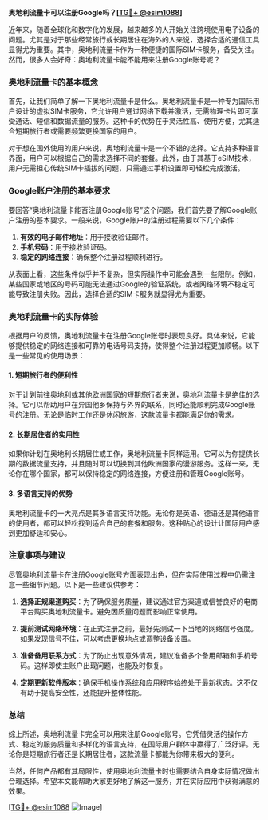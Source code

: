 **奥地利流量卡可以注册Google吗？[[TG💪+ @esim1088](https://t.me/s/esim1088)]**

近年来，随着全球化和数字化的发展，越来越多的人开始关注跨境使用电子设备的问题。尤其是对于那些经常旅行或长期居住在海外的人来说，选择合适的通信工具显得尤为重要。其中，奥地利流量卡作为一种便捷的国际SIM卡服务，备受关注。然而，很多人会好奇：奥地利流量卡能不能用来注册Google账号呢？

### 奥地利流量卡的基本概念

首先，让我们简单了解一下奥地利流量卡是什么。奥地利流量卡是一种专为国际用户设计的虚拟SIM卡服务，它允许用户通过网络下载并激活，无需物理卡片即可享受通话、短信和数据流量的服务。这种卡的优势在于灵活性高、使用方便，尤其适合短期旅行者或需要频繁更换国家的用户。

对于想在国外使用的用户来说，奥地利流量卡是一个不错的选择。它支持多种语言界面，用户可以根据自己的需求选择不同的套餐。此外，由于其基于eSIM技术，用户无需担心传统SIM卡插拔的问题，只需通过手机设置即可轻松完成激活。

### Google账户注册的基本要求

要回答“奥地利流量卡能否注册Google账号”这个问题，我们首先要了解Google账户注册的基本要求。一般来说，Google账户的注册过程需要以下几个条件：

1. **有效的电子邮件地址**：用于接收验证邮件。
2. **手机号码**：用于接收验证码。
3. **稳定的网络连接**：确保整个注册过程顺利进行。

从表面上看，这些条件似乎并不复杂，但实际操作中可能会遇到一些限制。例如，某些国家或地区的号码可能无法通过Google的验证系统，或者网络环境不稳定可能导致注册失败。因此，选择合适的SIM卡服务就显得尤为重要。

### 奥地利流量卡的实际体验

根据用户的反馈，奥地利流量卡在注册Google账号时表现良好。具体来说，它能够提供稳定的网络连接和可靠的电话号码支持，使得整个注册过程更加顺畅。以下是一些常见的使用场景：

#### 1. 短期旅行者的便利性
对于计划前往奥地利或其他欧洲国家的短期旅行者来说，奥地利流量卡是绝佳的选择。它可以帮助用户在异国他乡保持与外界的联系，同时还能顺利完成Google账号的注册。无论是临时工作还是休闲旅游，这款流量卡都能满足你的需求。

#### 2. 长期居住者的实用性
如果你计划在奥地利长期居住或工作，奥地利流量卡同样适用。它可以为你提供长期的数据流量支持，并且随时可以切换到其他欧洲国家的漫游服务。这样一来，无论你在哪个国家，都可以保持稳定的网络连接，方便注册和管理Google账号。

#### 3. 多语言支持的优势
奥地利流量卡的一大亮点是其多语言支持功能。无论你是英语、德语还是其他语言的使用者，都可以轻松找到适合自己的套餐和服务。这种贴心的设计让国际用户感到更加舒适和安心。

### 注意事项与建议

尽管奥地利流量卡在注册Google账号方面表现出色，但在实际使用过程中仍需注意一些细节问题。以下是一些建议供参考：

1. **选择正规渠道购买**：为了确保服务质量，建议通过官方渠道或信誉良好的电商平台购买奥地利流量卡。避免因质量问题而影响正常使用。

2. **提前测试网络环境**：在正式注册之前，最好先测试一下当地的网络信号强度。如果发现信号不佳，可以考虑更换地点或调整设备设置。

3. **准备备用联系方式**：为了防止出现意外情况，建议准备多个备用邮箱和手机号码。这样即使主账户出现问题，也能及时恢复。

4. **定期更新软件版本**：确保手机操作系统和应用程序始终处于最新状态。这不仅有助于提高安全性，还能提升整体性能。

### 总结

综上所述，奥地利流量卡完全可以用来注册Google账号。它凭借灵活的操作方式、稳定的服务质量和多样化的语言支持，在国际用户群体中赢得了广泛好评。无论你是短期旅行者还是长期居住者，这款流量卡都能为你带来极大的便利。

当然，任何产品都有其局限性，使用奥地利流量卡时也需要结合自身实际情况做出合理选择。希望本文能帮助大家更好地了解这一服务，并在实际应用中获得满意的效果。

[[TG💪+ @esim1088](https://t.me/s/esim1088) ![Image](https://i.postimg.cc/4NQfJmqS/Snipaste-2025-05-13-00-14-12.png)]